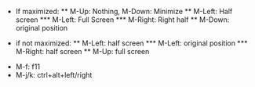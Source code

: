 * If maximized:
** M-Up: Nothing, M-Down: Minimize
** M-Left: Half screen
*** M-Left: Full Screen
*** M-Right: Right half
** M-Down: original position

* if not maximized:
** M-Left: half screen
*** M-Left: original position
*** M-Right: half screen
** M-Up: full screen

- M-f: f11
- M-j/k: ctrl+alt+left/right

